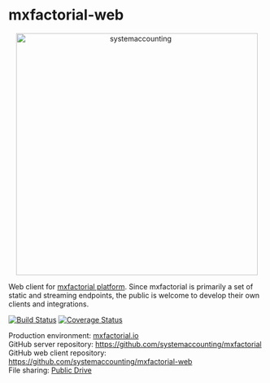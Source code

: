 # mxfactorial-web
<p align="center">
  <a href="http://www.systemaccounting.org/math_identity" target="_blank"><img width="475" alt="systemaccounting" src="https://user-images.githubusercontent.com/12200465/37568924-06f05d08-2a99-11e8-8891-60f373b33421.png"></a>
</p>

Web client for [mxfactorial platform](https://github.com/systemaccounting/mxfactorial). Since mxfactorial is primarily a set of static and streaming endpoints, the public is welcome to develop their own clients and integrations.

[![Build Status](https://travis-ci.org/systemaccounting/mxfactorial-web.svg?branch=master)](https://travis-ci.org/systemaccounting/mxfactorial-web) [![Coverage Status](https://coveralls.io/repos/github/systemaccounting/mxfactorial-web/badge.svg?branch=master&service=github)](https://coveralls.io/github/systemaccounting/mxfactorial-web?branch=master)

Production environment: [mxfactorial.io](https://mxfactorial.io/)  
GitHub server repository: https://github.com/systemaccounting/mxfactorial  
GitHub web client repository: https://github.com/systemaccounting/mxfactorial-web  
File sharing: [Public Drive](https://drive.google.com/open?id=0B9xlXsaN9dVQWkJERUxNRVZQVWc)  
